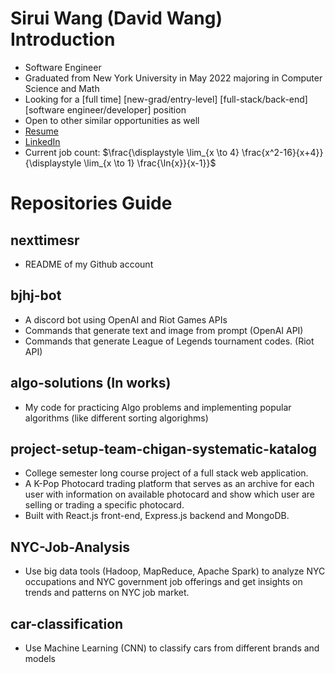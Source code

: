 # Sirui Wang (David Wang) Introduction
- Software Engineer
- Graduated from New York University in May 2022 majoring in Computer Science and Math
- Looking for a [full time] [new-grad/entry-level] [full-stack/back-end] [software engineer/developer] position
- Open to other similar opportunities as well
- [Resume](https://drive.google.com/file/d/1YMGnueCmdYywnXKzt4hJYqnBbBEIo-gI/view?usp=sharing)
- [LinkedIn](https://www.linkedin.com/in/sirui-wang12/)
- Current job count: $\frac{\displaystyle \lim_{x \to 4} \frac{x^2-16}{x+4}}{\displaystyle \lim_{x \to 1} \frac{\ln{x}}{x-1}}$


# Repositories Guide
## nexttimesr
- README of my Github account

## bjhj-bot
- A discord bot using OpenAI and Riot Games APIs
- Commands that generate text and image from prompt (OpenAI API)
- Commands that generate League of Legends tournament codes. (Riot API)

## algo-solutions (In works)
- My code for practicing Algo problems and implementing popular algorithms (like different sorting algorighms)

## project-setup-team-chigan-systematic-katalog
- College semester long course project of a full stack web application.
- A K-Pop Photocard trading platform that serves as an archive for each user with information on available photocard and show which user are selling or trading a specific photocard.
- Built with React.js front-end, Express.js backend and MongoDB.

## NYC-Job-Analysis
- Use big data tools (Hadoop, MapReduce, Apache Spark) to analyze NYC occupations and NYC government job offerings and get insights on trends and patterns on NYC job market.

## car-classification
- Use Machine Learning (CNN) to classify cars from different brands and models
